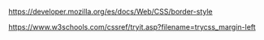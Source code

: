 https://developer.mozilla.org/es/docs/Web/CSS/border-style 

https://www.w3schools.com/cssref/tryit.asp?filename=trycss_margin-left
